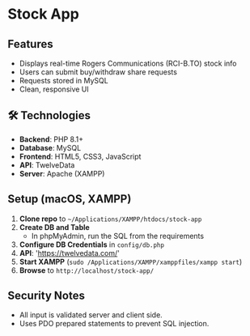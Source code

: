 # Stock App

## Features

- Displays real-time Rogers Communications (RCI-B.TO) stock info
- Users can submit buy/withdraw share requests
- Requests stored in MySQL
- Clean, responsive UI
  
## 🛠️ Technologies

- **Backend**: PHP 8.1+
- **Database**: MySQL
- **Frontend**: HTML5, CSS3, JavaScript
- **API**: TwelveData
- **Server**: Apache (XAMPP)

## Setup (macOS, XAMPP)

1. **Clone repo** to `~/Applications/XAMPP/htdocs/stock-app`
2. **Create DB and Table**  
   - In phpMyAdmin, run the SQL from the requirements
3. **Configure DB Credentials** in `config/db.php`
4. **API**: 'https://twelvedata.com/'
5. **Start XAMPP** (`sudo /Applications/XAMPP/xamppfiles/xampp start`)
6. **Browse** to `http://localhost/stock-app/`

## Security Notes

- All input is validated server and client side.
- Uses PDO prepared statements to prevent SQL injection.
